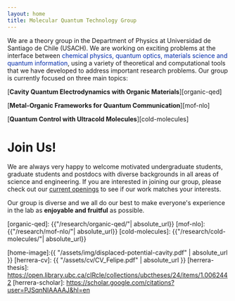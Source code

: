 ```yaml
---
layout: home
title: Molecular Quantum Technology Group
---
```


We are a theory group in the Department of Physics at Universidad de Santiago de Chile (USACH). We are working on exciting problems at the interface between <span style="color: #002bac">chemical physics, quantum optics, materials science and quantum information</span>, using a variety of theoretical and computational tools that we have developed to address important research problems. Our group is currently focused on three main  topics:



[**Cavity Quantum Electrodynamics with Organic Materials**][organic-qed]


[**Metal-Organic Frameworks for Quantum Communication**][mof-nlo]


[**Quantum Control with Ultracold Molecules**][cold-molecules]

# Join Us!

We are always very happy to welcome motivated undergraduate students, graduate students and postdocs with diverse backgrounds in all areas of science and engineering. If you are interested in joining our group, please check out our [current openings](/openings/) to see if our work matches your interests. 

Our group is diverse and we all do our best to make everyone's experience in the lab as **enjoyable and fruitful** as possible. 


[organic-qed]: {{"/research/organic-qed/"| absolute_url}}
[mof-nlo]: {{"/research/mof-nlo/"| absolute_url}}
[cold-molecules]: {{"/research/cold-molecules/"| absolute_url}}

[fisica-usach]: http://www.fisica.usach.cl
[home-image]:{{ "/assets/img/displaced-potential-cavity.pdf" | absolute_url }} 
[herrera-cv]: {{ "/assets/cv/CV_Felipe.pdf" | absolute_url }}
[herrera-thesis]: https://open.library.ubc.ca/cIRcle/collections/ubctheses/24/items/1.0062442
[herrera-scholar]: https://scholar.google.com/citations?user=PJSqnNIAAAAJ&hl=en
